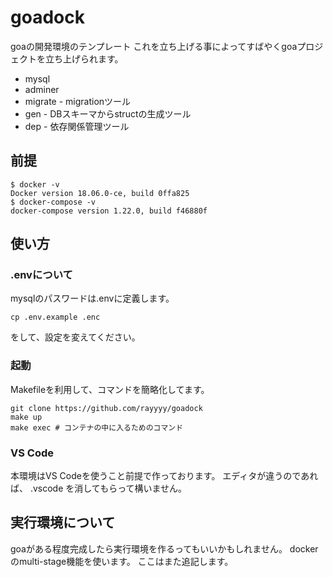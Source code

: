 # goadock
goaの開発環境のテンプレート
これを立ち上げる事によってすばやくgoaプロジェクトを立ち上げられます。

* mysql
* adminer
* migrate - migrationツール
* gen - DBスキーマからstructの生成ツール
* dep - 依存関係管理ツール

## 前提
```
$ docker -v
Docker version 18.06.0-ce, build 0ffa825
$ docker-compose -v
docker-compose version 1.22.0, build f46880f
```

## 使い方

### .envについて
mysqlのパスワードは.envに定義します。
```
cp .env.example .enc
```
をして、設定を変えてください。


### 起動
Makefileを利用して、コマンドを簡略化してます。
```
git clone https://github.com/rayyyy/goadock
make up
make exec # コンテナの中に入るためのコマンド
```

### VS Code
本環境はVS Codeを使うこと前提で作っております。
エディタが違うのであれば、
.vscode
を消してもらって構いません。

## 実行環境について
goaがある程度完成したら実行環境を作るってもいいかもしれません。
dockerのmulti-stage機能を使います。
ここはまた追記します。